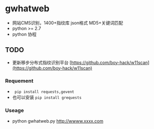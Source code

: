 # gwhatweb
- 网站CMS识别，1400+指纹库 json格式 MD5+关键词匹配  
- python >= 2.7  
- python 协程

## TODO
- 更新移步分布式指纹识别平台 [https://github.com/boy-hack/w11scan](https://github.com/boy-hack/w11scan)

### Requement
- ` pip install requests,gevent`
- 也可以安装 `pip install grequests `

### Useage
- python gwhatweb.py http://wwww.xxxx.com
